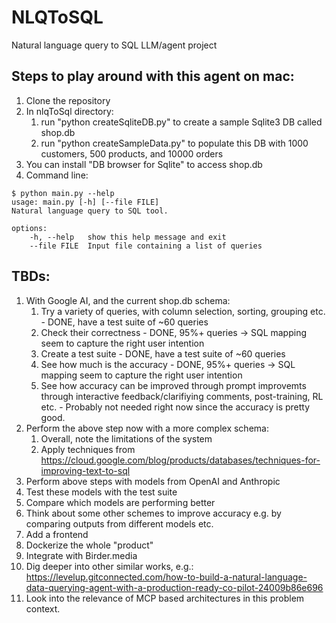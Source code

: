 # NLQToSQL
Natural language query to SQL LLM/agent project

## Steps to play around with this agent on mac:

1. Clone the repository
2. In nlqToSql directory:
	1. run "python createSqliteDB.py" to create a sample Sqlite3 DB called shop.db
	2. run "python createSampleData.py" to populate this DB with 1000 customers, 500 products, and 10000 orders
3. You can install "DB browser for Sqlite" to access shop.db
4. Command line:
```
$ python main.py --help
usage: main.py [-h] [--file FILE]
Natural language query to SQL tool.

options:
	-h, --help   show this help message and exit
	--file FILE  Input file containing a list of queries
``` 

## TBDs:

1. With Google AI, and the current shop.db schema:
	1. Try a variety of queries, with column selection, sorting, grouping etc. - DONE, have a test suite of ~60 queries
	2. Check their correctness - DONE, 95%+ queries -> SQL mapping seem to capture the right user intention
	3. Create a test suite - DONE, have a test suite of ~60 queries
	4. See how much is the accuracy - DONE, 95%+ queries -> SQL mapping seem to capture the right user intention
	5. See how accuracy can be improved through prompt improvemts through interactive feedback/clarifiying comments, post-training, RL etc. - Probably not needed right now since the accuracy is pretty good.
2. Perform the above step now with a more complex schema:
	1. Overall, note the limitations of the system
	2. Apply techniques from https://cloud.google.com/blog/products/databases/techniques-for-improving-text-to-sql
3. Perform above steps with models from OpenAI and Anthropic
4. Test these models with the test suite
5. Compare which models are performing better
6. Think about some other schemes to improve accuracy e.g. by comparing outputs from different models etc.
7. Add a frontend
8. Dockerize the whole "product"
9. Integrate with Birder.media
10. Dig deeper into other similar works, e.g.: https://levelup.gitconnected.com/how-to-build-a-natural-language-data-querying-agent-with-a-production-ready-co-pilot-24009b86e696
11. Look into the relevance of MCP based architectures in this problem context.

